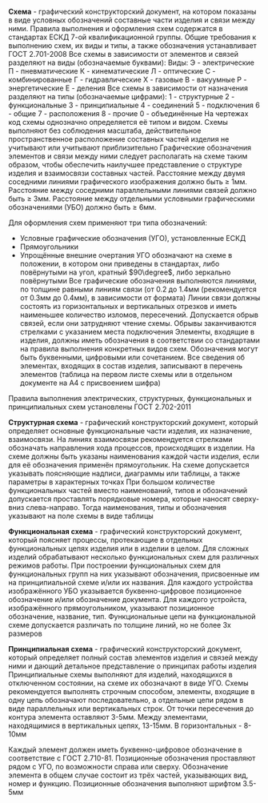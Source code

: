 **Схема** - графический конструкторский документ, на котором показаны в виде условных обозначений составные части изделия и связи между ними.
Правила выполнения и оформления схем содержатся в стандартах ЕСКД 7-ой квалификационной группы. 
Общие требования к выполнению схем, их виды и типы, а также обозначения устанавливает ГОСТ 2.701-2008
Все схемы в зависимости от элементов и связей разделяют на виды (обозначаемые буквами):
Виды:
Э - электрические
П - пневматические
К - кинематические
Л - оптические
С - комбинированные
Г - гидравлические
Х - газовые
В - вакуумные
Р - энергетические
Е - деления
Все схемы в зависимости от назначения разделяют на типы (обозначаемые цифрами):
1 - структурные 
2 - функциональные
3 - принципиальные
4 - соединений
5 - подключения
6 - общие
7 - расположения
8 - прочие
0 - объединённые
На чертежах код схемы однозначно определяется её типом и видом. Схемы выполняют без соблюдения масштаба, действительное пространственное расположение составных частей изделия не учитывают или учитывают приблизительно
Графические обозначения элементов и связи между ними следует располагать на схеме таким образом, чтобы обеспечить наилучшее представление о структуре изделия и взаимосвязи составных частей.
Расстояние между двумя соседними линиями графического изображения должно быть $\ge$ 1мм. Расстояние между соседними параллельными линиями связей должно быть $\ge$ 3мм. Расстояние между отдельными условными графическими обозначениями (УБО) должно быть $\ge$ 6мм.

Для оформления схем применяют три типа обозначений:
- Условные графические обозначения (УГО), установленные ЕСКД
- Прямоугольники
- Упрощённые внешние очертания
УГО обозначают на схеме в положении, в котором они приведены в стандартах, либо повёрнутыми на угол, кратный $90\degree$, либо зеркально повёрнутыми
Все графические обозначения выполняются линиями, по толщине равными линиям связи (от 0.2 до 1.4мм (рекомендуется от 0.3мм до 0.4мм), в зависимости от формата)
Линии связи должны состоять из горизонтальных и вертикальных отрезков и иметь наименьшее количество изломов, пересечений. Допускается обрыв связей, если они затрудняют чтение схемы. Обрывы заканчиваются стрелками с указанием места подключения
Элементы, входящие в изделия, должны иметь обозначения в соответствии со стандартами на правила выполнения конкретных видов схем. Обозначения могут быть буквенными, цифровыми или сочетанием.
Все сведения об элементах, входящих в состав изделия, записывают в перечень элементов (таблица на первом листе схемы или в отдельном документе на А4 с присвоением шифра)

Правила выполнения электрических, структурных, функциональных и принципиальных схем установлены ГОСТ 2.702-2011

**Структурная схема** - графический конструкторский документ, который определяет основные функциональные части изделия, их назначение, взаимосвязи. На линиях взаимосвязи рекомендуется стрелками обозначать направления хода процессов, происходящих в изделии. На схеме должны быть указаны наименования каждой части изделия, если для её обозначения применён прямоугольник.
На схеме допускается указывать поясняющие надписи, диаграммы или таблицы, а также параметры в характерных точках
При большом количестве функциональных частей вместо наименований, типов и обозначений допускается проставлять порядковые номера, которые наносят сверху-вниз слева-направо. Тогда наименования, типы и обозначения указывают на поле схемы в виде таблицы

**Функциональная схема** - графический конструкторский документ, который поясняет процессы, протекающие в отдельных функциональных цепях изделия или в изделии в целом. Для сложных изделий обрабатывают несколько функциональных схем для различных режимов работы. При построении функциональных схем для функциональных групп на них указывают обозначения, присвоенные им на принципиальной схеме и/или их названия. Для каждого устройства изображённого УБО указывается буквенно-цифровое позиционное обозначение и/или обозначение документа. Для каждого устройста, изображённого прямоугольником, указывают позиционное обозначение, название, тип. Функциональные цепи на функциональной схеме допускается различать по толщине линий, но не более 3х размеров

**Принципиальная схема** - графический конструкторский документ, который определяет полный состав элементов изделия и связей между ними и дающий детальное представление о принципах работы изделия
Принципиальные схемы выполняют для изделий, находящихся в отключенном состоянии, на схеме их обозначают в виде УГО. Схемы рекомендуется выполнять строчным способом, элементы, входящие в одну цепь обозначают последовательно, а отдельные цепи рядом в виде параллельных или вертикальных строк. От точки пересечения до контура элемента оставляют 3-5мм. Между элементами, находящимися в вертикальных цепях, 13-15мм. В горизонтальных - 8-10мм

Каждый элемент должен иметь буквенно-цифровое обозначение в соответствие с ГОСТ 2.710-81. Позиционные обозначения проставляют рядом с УГО, по возможности справа или сверху. Обозначение элемента в общем случае состоит из трёх частей, указывающих вид, номер и функцию. Позиционные обозначения выполняют шрифтом 3.5-5мм